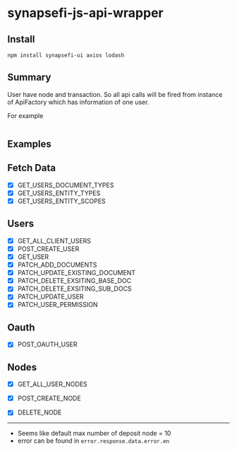 # synapsefi-js-api-wrapper

## Install
```sh
npm install synapsefi-ui axios lodash
```

## Summary
User have node and transaction.
So all api calls will be fired from instance of ApiFactory which has information of one user.

For example
```js

```

## Examples


## Fetch Data
- [x] GET_USERS_DOCUMENT_TYPES
- [x] GET_USERS_ENTITY_TYPES
- [x] GET_USERS_ENTITY_SCOPES

## Users
- [x] GET_ALL_CLIENT_USERS
- [x] POST_CREATE_USER
- [x] GET_USER
- [x] PATCH_ADD_DOCUMENTS
- [X] PATCH_UPDATE_EXISTING_DOCUMENT
- [x] PATCH_DELETE_EXSITING_BASE_DOC
- [X] PATCH_DELETE_EXSITING_SUB_DOCS
- [X] PATCH_UPDATE_USER
- [x] PATCH_USER_PERMISSION

## Oauth
- [x] POST_OAUTH_USER

## Nodes
- [x] GET_ALL_USER_NODES
- [x] POST_CREATE_NODE
- [x] DELETE_NODE





---
- Seems like default max number of deposit node = 10
- error can be found in `error.response.data.error.en`
